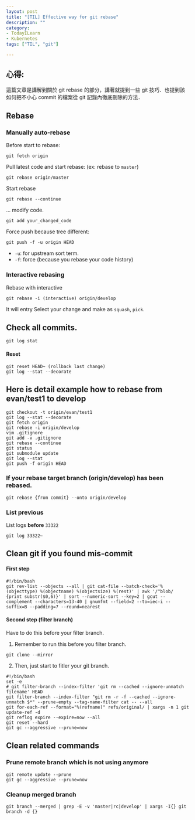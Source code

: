```yaml
---
layout: post
title: "[TIL] Effective way for git rebase"
description: ""
category: 
- TodayILearn
- Kubernetes
tags: ["TIL", "git"]

---
```


## 心得:

這篇文章是講解到關於 git rebase 的部分，講著就提到一些 git 技巧．也提到該如何把不小心 commit 的檔案從 git 記錄內徹底刪除的方法．

## Rebase 

### Manually auto-rebase

Before start to rebase:

```
git fetch origin
```

Pull latest code and start rebase: (ex: rebase to `master`)

```
git rebase origin/master
```

Start rebase

```
git rebase --continue
```

... modify code.

```
git add your_changed_code
```

Force push because tree different: 

```
git push -f -u origin HEAD
```

- `-u`: for upstream sort term.
- `-f`: force (because you rebase your code history)

### Interactive rebasing 

Rebase with interactive 

```
git rebase -i (interactive) origin/develop
```

It will entry Select your change and make as `squash`, `pick`. 


## Check all commits.

```
git log stat
```

#### Reset 

```
git reset HEAD~ (rollback last change)
git log --stat --decorate
```


## Here is detail example how to rebase from evan/test1 to develop

```
git checkout -t origin/evan/test1
git log --stat --decorate
git fetch origin
git rebase -i origin/develop
vim .gitignore
git add -v .gitignore
git rebase --continue
git status
git submodule update
git log --stat
git push -f origin HEAD
```

### If your rebase target branch (origin/develop) has been rebased.

```
git rebase {from commit} --onto origin/develop 
```

### List previous 

List logs **before** `33322`

```
git log 33322~
```

## Clean git if you found mis-commit 

#### First step

```
#!/bin/bash
git rev-list --objects --all | git cat-file --batch-check='%(objecttype) %(objectname) %(objectsize) %(rest)' | awk '/^blob/ {print substr($0,6)}' | sort --numeric-sort --key=2 | gcut --complement --characters=13-40 | gnumfmt --field=2 --to=iec-i --suffix=B --padding=7 --round=nearest
```

#### Second step (filter branch)

Have to do this before your filter branch.	
1. Remember to run this before you filter branch.

```
git clone --mirror
```

2. Then, just start to fitler your git branch.

```
#!/bin/bash
set -e
# git filter-branch --index-filter 'git rm --cached --ignore-unmatch filename' HEAD
git filter-branch --index-filter "git rm -r -f --cached --ignore-unmatch $*" --prune-empty --tag-name-filter cat -- --all
git for-each-ref --format="%(refname)" refs/original/ | xargs -n 1 git update-ref -d
git reflog expire --expire=now --all
git reset --hard
git gc --aggressive --prune=now
```

## Clean related commands

### Prune remote branch which is not using anymore

```
git remote update --prune
git gc --aggressive --prune=now
```

### Cleanup merged branch

```
git branch --merged | grep -E -v 'master|rc|develop' | xargs -I{} git branch -d {}
```

